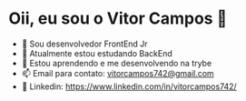 <h1>Oii, eu sou o Vitor Campos 👋</h1>

- 🔧 Sou desenvolvedor FrontEnd Jr
- 🔭 Atualmente estou estudando BackEnd
- 🌱 Estou aprendendo e me desenvolvendo na trybe
- 📫 Email para contato: vitorcampos742@gmail.com
- 👤 Linkedin: https://www.linkedin.com/in/vitorcampos742/
